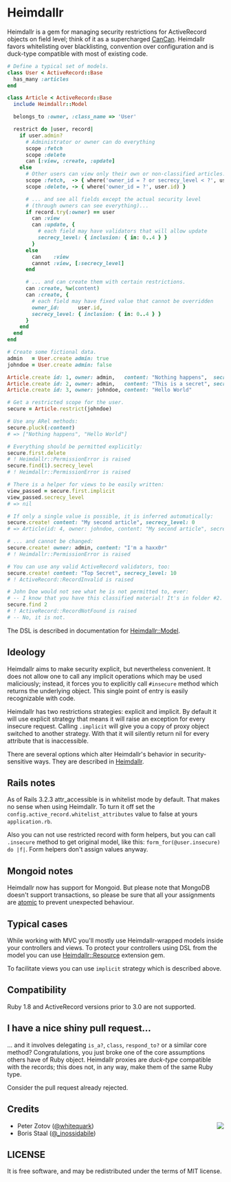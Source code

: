 Heimdallr
=========

Heimdallr is a gem for managing security restrictions for ActiveRecord objects on field level; think
of it as a supercharged [CanCan](https://github.com/ryanb/cancan). Heimdallr favors whitelisting over blacklisting,
convention over configuration and is duck-type compatible with most of existing code.

``` ruby
# Define a typical set of models.
class User < ActiveRecord::Base
  has_many :articles
end

class Article < ActiveRecord::Base
  include Heimdallr::Model

  belongs_to :owner, :class_name => 'User'

  restrict do |user, record|
    if user.admin?
      # Administrator or owner can do everything
      scope :fetch
      scope :delete
      can [:view, :create, :update]
    else
      # Other users can view only their own or non-classified articles...
      scope :fetch,  -> { where('owner_id = ? or secrecy_level < ?', user.id, 5) }
      scope :delete, -> { where('owner_id = ?', user.id) }

      # ... and see all fields except the actual security level
      # (through owners can see everything)...
      if record.try(:owner) == user
        can :view
        can :update, {
          # each field may have validators that will allow update
          secrecy_level: { inclusion: { in: 0..4 } }
        }
      else
        can    :view
        cannot :view, [:secrecy_level]
      end

      # ... and can create them with certain restrictions.
      can :create, %w(content)
      can :create, {
        # each field may have fixed value that cannot be overridden
        owner_id:      user.id,
        secrecy_level: { inclusion: { in: 0..4 } }
      }
    end
  end
end

# Create some fictional data.
admin   = User.create admin: true
johndoe = User.create admin: false

Article.create id: 1, owner: admin,   content: "Nothing happens",  secrecy_level: 0
Article.create id: 2, owner: admin,   content: "This is a secret", secrecy_level: 10
Article.create id: 3, owner: johndoe, content: "Hello World"

# Get a restricted scope for the user.
secure = Article.restrict(johndoe)

# Use any ARel methods:
secure.pluck(:content)
# => ["Nothing happens", "Hello World"]

# Everything should be permitted explicitly:
secure.first.delete
# ! Heimdallr::PermissionError is raised
secure.find(1).secrecy_level
# ! Heimdallr::PermissionError is raised

# There is a helper for views to be easily written:
view_passed = secure.first.implicit
view_passed.secrecy_level
# => nil

# If only a single value is possible, it is inferred automatically:
secure.create! content: "My second article", secrecy_level: 0
# => Article(id: 4, owner: johndoe, content: "My second article", secrecy_level: 0)

# ... and cannot be changed:
secure.create! owner: admin, content: "I'm a haxx0r"
# ! Heimdallr::PermissionError is raised

# You can use any valid ActiveRecord validators, too:
secure.create! content: "Top Secret", secrecy_level: 10
# ! ActiveRecord::RecordInvalid is raised

# John Doe would not see what he is not permitted to, ever:
# -- I know that you have this classified material! It's in folder #2.
secure.find 2
# ! ActiveRecord::RecordNotFound is raised
# -- No, it is not.
```

The DSL is described in documentation for [Heimdallr::Model](http://rubydoc.info/gems/heimdallr/master/Heimdallr/Model).

Ideology
--------

Heimdallr aims to make security explicit, but nevertheless convenient. It does not allow one to call any
implicit operations which may be used maliciously; instead, it forces you to explicitly call `#insecure`
method which returns the underlying object. This single point of entry is easily recognizable with code.

Heimdallr has two restrictions strategies: explicit and implicit. By default it will use explicit strategy
that means it will raise an exception for every insecure request. Calling `.implicit` will give you a copy
of proxy object switched to another strategy. With that it will silently return nil for every attribute
that is inaccessible.

There are several options which alter Heimdallr's behavior in security-sensitive ways. They are described
in [Heimdallr](http://rubydoc.info/gems/heimdallr/master/Heimdallr).

Rails notes
-----------

As of Rails 3.2.3 attr_accessible is in whitelist mode by default. That makes no sense when using Heimdallr. To
turn it off set the `config.active_record.whitelist_attributes` value to false at yours `application.rb`.

Also you can not use restricted record with form helpers, but you can call `.insecure` method to get original model,
like this: `form_for(@user.insecure) do |f|`. Form helpers don't assign values anyway.

Mongoid notes
-------------

Heimdallr now has support for Mongoid. But please note that MongoDB doesn't support transactions,
so please be sure that all your assignments
are [atomic](http://docs.mongodb.org/manual/faq/developers/#how-do-i-do-transactions-and-locking-in-mongodb)
to prevent unexpected behaviour.

Typical cases
-------------

While working with MVC you'll mostly use Heimdallr-wrapped models inside your controllers and views. To
protect your controllers using DSL from the model you can use [Heimdallr::Resource](http://github.com/roundlake/heimdallr-resource) extension gem.

To facilitate views you can use `implicit` strategy which is described above.

Compatibility
-------------

Ruby 1.8 and ActiveRecord versions prior to 3.0 are not supported.

I have a nice shiny pull request...
-----------------------------------

... and it involves delegating `is_a?`, `class`, `respond_to?` or a similar core method? Congratulations, you just broke one of the core assumptions others have of Ruby object. Heimdallr proxies are _duck-type_ compatible with the records; this does not, in any way, make them of the same Ruby type.

Consider the pull request already rejected.

Credits
-------

<img src="http://roundlake.ru/assets/logo.png" align="right" />

* Peter Zotov ([@whitequark](http://twitter.com/#!/whitequark))
* Boris Staal ([@_inossidabile](http://twitter.com/#!/_inossidabile))

LICENSE
-------

It is free software, and may be redistributed under the terms of MIT license.
